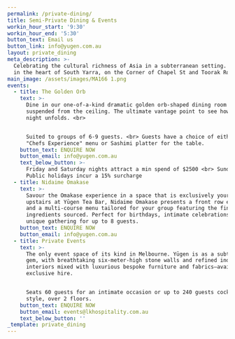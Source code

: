 ```yaml
---
permalink: /private-dining/
title: Semi-Private Dining & Events
workin_hour_start: '9:30'
workin_hour_end: '5:30'
button_text: Email us
button_link: info@yugen.com.au
layout: private_dining
meta_description: >-
  Celebrating the cultural richness of Asia in a subterranean setting. Located
  in the heart of South Yarra, on the Corner of Chapel St and Toorak Road.
main_image: /assets/images/MA166 1.png
events:
  - title: The Golden Orb
    text: >-
      Dine in our one-of-a-kind dramatic golden orb-shaped dining room artfully
      suspended from the ceiling. The ultimate vantage point to see how the
      night unfolds. <br> 


      Suited to groups of 6-9 guests. <br> Guests have a choice of either the
      "Chefs Experience" menu or Sashimi platter for the table.
    button_text: ENQUIRE NOW
    button_email: info@yugen.com.au
    text_below_button: >-
      Friday and Saturday nights attract a min spend of $2500 <br> Sundays and
      Public holidays incur a 15% surcharge
  - title: Nidaime Omakase
    text: >-
      Savour the Omakase experience in a space that is exclusively yours. Hosted
      upstairs at Yūgen Tea Bar, Nidaime Omakase presents a front row experience
      and a multi-course menu tailored for your group featuring the finest
      ingredients sourced. Perfect for birthdays, intimate celebrations, or a
      unique gathering for up to 8 guests.
    button_text: ENQUIRE NOW
    button_email: info@yugen.com.au
  - title: Private Events
    text: >-
      The only event space of its kind in Melbourne. Yūgen is as a subterranean
      gem, with breathtaking six-meter-high stone walls and refined industrial
      interiors mixed with luxurious bespoke furniture and fabrics–available for
      exclusive hire.


      Seats 60 guests for an intimate occasion or up to 240 guests cocktail
      style, over 2 floors.
    button_text: ENQUIRE NOW
    button_email: events@lkhospitality.com.au
    text_below_button: ''
_template: private_dining
---
```


